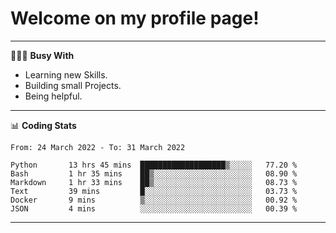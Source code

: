# Welcome on my profile page!
<!-- print(("dralla"[::-1]+"s").capitalize()) -->

---
👨🏻‍💻 **Busy With**
* Learning new Skills.
* Building small Projects.
* Being helpful.

---
📊 **Coding Stats**
<!--START_SECTION:waka-->

```text
From: 24 March 2022 - To: 31 March 2022

Python       13 hrs 45 mins  ███████████████████▒░░░░░   77.20 %
Bash         1 hr 35 mins    ██▒░░░░░░░░░░░░░░░░░░░░░░   08.90 %
Markdown     1 hr 33 mins    ██▒░░░░░░░░░░░░░░░░░░░░░░   08.73 %
Text         39 mins         █░░░░░░░░░░░░░░░░░░░░░░░░   03.73 %
Docker       9 mins          ▒░░░░░░░░░░░░░░░░░░░░░░░░   00.92 %
JSON         4 mins          ░░░░░░░░░░░░░░░░░░░░░░░░░   00.39 %
```

<!--END_SECTION:waka-->
---

